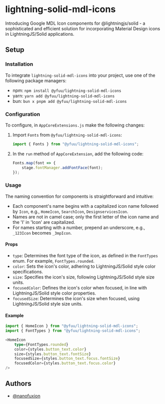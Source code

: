 
# lightning-solid-mdl-icons

Introducing Google MDL Icon components for @lightningjs/solid - a sophisticated and efficient solution for incorporating Material Design icons in LightningJS/Solid applications.

## Setup

### Installation
To integrate `lightning-solid-mdl-icons` into your project, use one of the following package managers:
- npm: `npm install @yfuu/lightning-solid-mdl-icons`
- yarn: `yarn add @yfuu/lightning-solid-mdl-icons`
- bun: `bun x pnpm add @yfuu/lightning-solid-mdl-icons`

### Configuration 
To configure, in `AppCoreExtensions.js` make the following changes:
1. Import `Fonts` from `@yfuu/lightning-solid-mdl-icons`:
   ```javascript
   import { Fonts } from "@yfuu/lightning-solid-mdl-icons";
   ```
2. In the `run` method of `AppCoreExtension`, add the following code:
   ```typescript
   Fonts.map(font => {
       stage.fontManager.addFontFace(font);
   });
   ```

### Usage
The naming convention for components is straightforward and intuitive:
- Each component's name begins with a capitalized icon name followed by `Icon`, e.g., `HomeIcon`, `SearchIcon`, `DesignservicesIcon`.
- Names are not in camel case; only the first letter of the icon name and the 'I' in 'Icon' are capitalized.
- For names starting with a number, prepend an underscore, e.g., `_123Icon` becomes `_3mpIcon`.

#### Props
- `type`: Determines the font type of the icon, as defined in the `FontTypes` enum. For example, `FontTypes.rounded`.
- `color`: Sets the icon's color, adhering to LightningJS/Solid style color specifications.
- `size`: Specifies the icon's size, following LightningJS/Solid style size units.
- `focusedColor`: Defines the icon's color when focused, in line with LightningJS/Solid style color properties.
- `focusedSize`: Determines the icon's size when focused, using LightningJS/Solid style size units.

#### Example
```typescript
import { HomeIcon } from "@yfuu/lightning-solid-mdl-icons";
import { FontTypes } from "@yfuu/lightning-solid-mdl-icons";

<HomeIcon
    type={FontTypes.rounded}
    color={styles.button_text.color} 
    size={styles.button_text.fontSize} 
    focusedSize={styles.button_text.focus.fontSize} 
    focusedColor={styles.button_text.focus.color} 
/>
```

## Authors
- [@nanofuxion](https://www.github.com/nanofuxion)